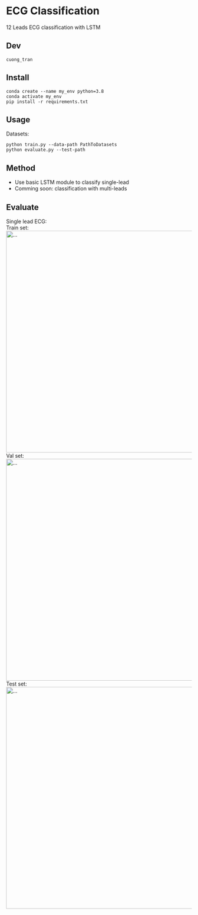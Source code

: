 # ECG Classification
12 Leads ECG classification with LSTM
## Dev
```cuong_tran```
## Install
```buildoutcfg
conda create --name my_env python=3.8
conda activate my_env
pip install -r requirements.txt
```
## Usage
Datasets: 

```buildoutcfg
python train.py --data-path PathToDatasets
python evaluate.py --test-path
```
## Method
- Use basic LSTM module to classify single-lead 
- Comming soon: classification with multi-leads
## Evaluate
Single lead ECG:  
Train set:
<img src="https://user-images.githubusercontent.com/79197775/141642710-8880c40e-7227-496e-82f0-d49648493985.png" alt="..." width="600" />  
Val set:
<img src="https://user-images.githubusercontent.com/79197775/141642481-39ce0f47-9dab-4959-9519-2f5a4d49d901.png" alt="..." width="600" />  
Test set:
<img src="https://user-images.githubusercontent.com/79197775/141642771-866f84e5-4e00-4d19-95be-4a196c31ce7a.png" alt="..." width="600" />
